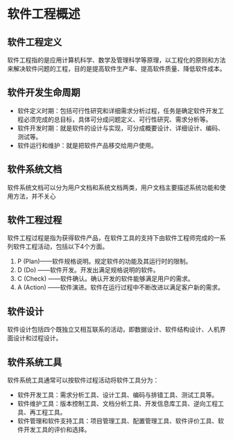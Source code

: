 # 软件工程概述

## 软件工程定义

软件工程指的是应用计算机科学、数学及管理科学等原理，以工程化的原则和方法来解决软件问题的工程，目的是提高软件生产率、提高软件质量、降低软件成本。

## 软件开发生命周期

- 软件定义时期：包括可行性研究和详细需求分析过程，任务是确定软件开发工程必须完成的总目标，具体可分成问题定义、可行性研究、需求分析等。
- 软件开发时期：就是软件的设计与实现，可分成概要设计、详细设计、编码、测试等。
- 软件运行和维护：就是把软件产品移交给用户使用。

## 软件系统文档

软件系统文档可以分为用户文档和系统文档两类，用户文档主要描述系统功能和使用方法，并不关心

## 软件工程过程

软件工程过程是指为获得软件产品，在软件工具的支持下由软件工程师完成的一系列软件工程活动，包括以下4个方面。

1. P (Plan)——软件规格说明。规定软件的功能及其运行时的限制。
2. D (Do) ——软件开发。开发出满足规格说明的软件。
3. C (Check) ——软件确认。确认开发的软件能够满足用户的需求。
4. A (Action) ——软件演进。软件在运行过程中不断改进以满足客户新的需求。

## 软件设计

软件设计包括四个既独立又相互联系的活动，即数据设计、软件结构设计、人机界面设计和过程设计。

## 软件系统工具

软件系统工具通常可以按软件过程活动将软件工具分为：

- 软件开发工具：需求分析工具、设计工具、编码与排错工具、测试工具等。
- 软件维护工具：版本控制工具、文档分析工具、开发信息库工具、逆向工程工具、再工程工具。
- 软件管理和软件支持工具：项目管理工具、配置管理工具、软件评价工具、软件开发工具的评价和选择。
